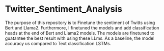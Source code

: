 # Twitter_Sentiment_Analysis
The purpose of this repository is to Finetune the sentiment of Twitts using Bert and Llama2. Furthermore, I finetuned the models and add classification heads at the end of Bert and Llama2 models. The models are finetuned to guatantee the best result with using these LLms. As a baseline, the model accuracy us compared to Text classification LSTMs. 
